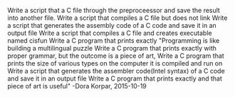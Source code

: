 Write a script that a C file through the preproceessor and save the result into another file.
Write a script that compiles a C file but does not link
Write a script that generates the assembly code of a C code and save it in an output file
Write a script that compiles a C file and creates executable named cisfun
Write a C program that prints exactly "Programming is like building a multilingual puzzle
Write a C program that prints exactly with proper grammar, but the outcome is a piece of art,
Write a C program that prints the size of various types on the computer it is compiled and run on
Write a script that generates the assembler code(Intel syntax) of a C code and save it in an output file
Write a C program that prints exactly and that piece of art is useful" -Dora Korpar, 2015-10-19 
